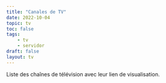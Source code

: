 ```yaml
---
title: "Canales de TV"
date: 2022-10-04
topic: tv
toc: false
tags:
    - tv
    - servidor
draft: false
layout: tv
---
```


Liste des chaînes de télévision avec leur lien de visualisation.